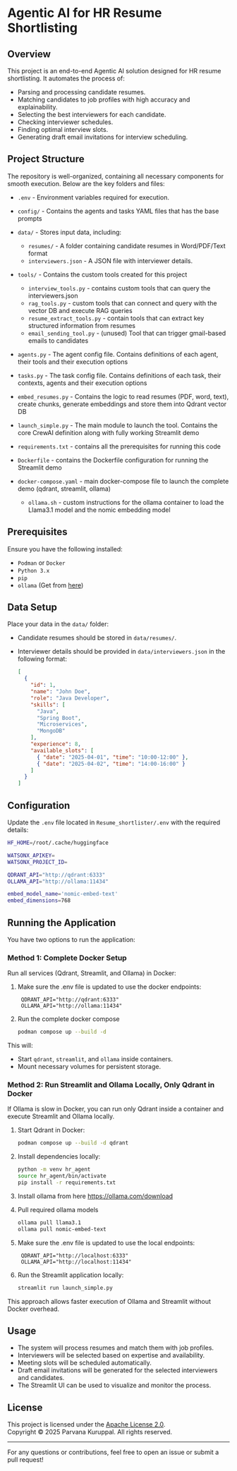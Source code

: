 # Agentic AI for HR Resume Shortlisting

## Overview
This project is an end-to-end Agentic AI solution designed for HR resume shortlisting. It automates the process of:
- Parsing and processing candidate resumes.
- Matching candidates to job profiles with high accuracy and explainability.
- Selecting the best interviewers for each candidate.
- Checking interviewer schedules.
- Finding optimal interview slots.
- Generating draft email invitations for interview scheduling.

## Project Structure
The repository is well-organized, containing all necessary components for smooth execution. Below are the key folders and files:

  - `.env` - Environment variables required for execution.
  - `config/` - Contains the agents and tasks YAML files that has the base prompts 
  - `data/` - Stores input data, including:
    - `resumes/` - A folder containing candidate resumes in Word/PDF/Text format
    - `interviewers.json` - A JSON file with interviewer details.
  - `tools/` - Contains the custom tools created for this project
    - `interview_tools.py` - contains custom tools that can query the interviewers.json
    - `rag_tools.py` - custom tools that can connect and query with the vector DB and execute RAG queries
    - `resume_extract_tools.py` - contain tools that can extract key structured information from resumes
    - `email_sending_tool.py` - (unused) Tool that can trigger gmail-based emails to candidates
    
  - `agents.py` - The agent config file. Contains definitions of each agent, their tools and their execution options
  - `tasks.py` - The task config file. Contains definitions of each task, their contexts, agents and their execution options
  - `embed_resumes.py` - Contains the logic to read resumes (PDF, word, text), create chunks, generate embeddings and store them into Qdrant vector DB
  - `launch_simple.py` - The main module to launch the tool. Contains the core CrewAI definition along with fully working Streamlit demo 
  - `requirements.txt` - contains all the prerequisites for running this code
  - `Dockerfile` - contains the Dockerfile configuration for running the Streamlit demo
  - `docker-compose.yaml` - main docker-compose file to launch the complete demo (qdrant, streamlit, ollama)
    - `ollama.sh` - custom instructions for the ollama container to load the Llama3.1 model and the nomic embedding model

## Prerequisites
Ensure you have the following installed:
- `Podman` or `Docker`
- `Python 3.x`
- `pip`
- `ollama` (Get from [here](https://ollama.com/download))


## Data Setup
Place your data in the `data/` folder:
- Candidate resumes should be stored in `data/resumes/`.
- Interviewer details should be provided in `data/interviewers.json` in the following format:
  
  ```json
  [
    {
      "id": 1,
      "name": "John Doe",
      "role": "Java Developer",
      "skills": [
        "Java",
        "Spring Boot",
        "Microservices",
        "MongoDB"
      ],
      "experience": 8,
      "available_slots": [
        { "date": "2025-04-01", "time": "10:00-12:00" },
        { "date": "2025-04-02", "time": "14:00-16:00" }
      ]
    }
  ]
  ```

## Configuration
Update the `.env` file located in `Resume_shortlister/.env` with the required details:

```bash
HF_HOME=/root/.cache/huggingface

WATSONX_APIKEY=
WATSONX_PROJECT_ID=

QDRANT_API="http://qdrant:6333"
OLLAMA_API="http://ollama:11434"

embed_model_name='nomic-embed-text'
embed_dimensions=768
```

## Running the Application
You have two options to run the application:

### **Method 1: Complete Docker Setup**
Run all services (Qdrant, Streamlit, and Ollama) in Docker:


1. Make sure the .env file is updated to use the docker endpoints:
   ```
    QDRANT_API="http://qdrant:6333"
    OLLAMA_API="http://ollama:11434"
   ```

2. Run the complete docker compose 
    ```bash
    podman compose up --build -d
    ```


This will:
- Start `qdrant`, `streamlit`, and `ollama` inside containers.
- Mount necessary volumes for persistent storage.


### **Method 2: Run Streamlit and Ollama Locally, Only Qdrant in Docker**
If Ollama is slow in Docker, you can run only Qdrant inside a container and execute Streamlit and Ollama locally.

1. Start Qdrant in Docker:
   ```bash
   podman compose up --build -d qdrant
   ```

2. Install dependencies locally:
   ```bash
   python -m venv hr_agent
   source hr_agent/bin/activate
   pip install -r requirements.txt
   ```

3. Install ollama from here https://ollama.com/download

4. Pull required ollama models 
   ```bash
   ollama pull llama3.1
   ollama pull nomic-embed-text
   ```

5. Make sure the .env file is updated to use the local endpoints:
   ```
    QDRANT_API="http://localhost:6333"
    OLLAMA_API="http://localhost:11434"
   ```

6. Run the Streamlit application locally:
   ```bash
   streamlit run launch_simple.py
   ```

This approach allows faster execution of Ollama and Streamlit without Docker overhead.

## Usage
- The system will process resumes and match them with job profiles.
- Interviewers will be selected based on expertise and availability.
- Meeting slots will be scheduled automatically.
- Draft email invitations will be generated for the selected interviewers and candidates.
- The Streamlit UI can be used to visualize and monitor the process.


## License
This project is licensed under the [Apache License 2.0](LICENSE).  
Copyright © 2025 Parvana Kuruppal. All rights reserved. 


---

For any questions or contributions, feel free to open an issue or submit a pull request!

